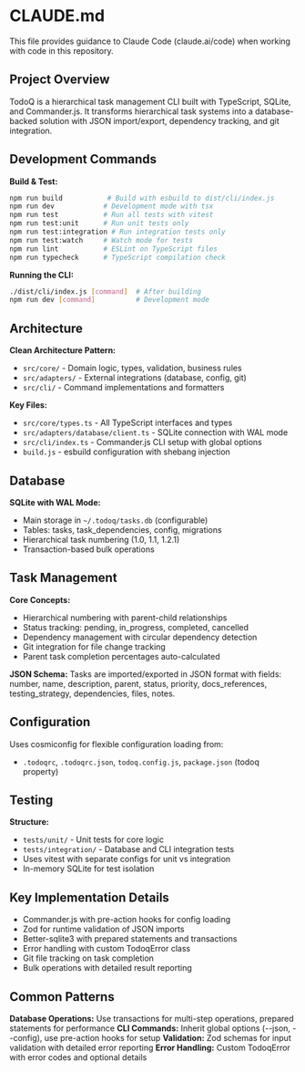 # CLAUDE.md

This file provides guidance to Claude Code (claude.ai/code) when working with code in this repository.

## Project Overview

TodoQ is a hierarchical task management CLI built with TypeScript, SQLite, and Commander.js. It transforms hierarchical task systems into a database-backed solution with JSON import/export, dependency tracking, and git integration.

## Development Commands

**Build & Test:**
```bash
npm run build           # Build with esbuild to dist/cli/index.js
npm run dev            # Development mode with tsx
npm run test           # Run all tests with vitest
npm run test:unit      # Run unit tests only
npm run test:integration # Run integration tests only
npm run test:watch     # Watch mode for tests
npm run lint           # ESLint on TypeScript files
npm run typecheck      # TypeScript compilation check
```

**Running the CLI:**
```bash
./dist/cli/index.js [command]  # After building
npm run dev [command]          # Development mode
```

## Architecture

**Clean Architecture Pattern:**
- `src/core/` - Domain logic, types, validation, business rules
- `src/adapters/` - External integrations (database, config, git) 
- `src/cli/` - Command implementations and formatters

**Key Files:**
- `src/core/types.ts` - All TypeScript interfaces and types
- `src/adapters/database/client.ts` - SQLite connection with WAL mode
- `src/cli/index.ts` - Commander.js CLI setup with global options
- `build.js` - esbuild configuration with shebang injection

## Database

**SQLite with WAL Mode:**
- Main storage in `~/.todoq/tasks.db` (configurable)
- Tables: tasks, task_dependencies, config, migrations
- Hierarchical task numbering (1.0, 1.1, 1.2.1)
- Transaction-based bulk operations

## Task Management

**Core Concepts:**
- Hierarchical numbering with parent-child relationships
- Status tracking: pending, in_progress, completed, cancelled
- Dependency management with circular dependency detection
- Git integration for file change tracking
- Parent task completion percentages auto-calculated

**JSON Schema:**
Tasks are imported/exported in JSON format with fields: number, name, description, parent, status, priority, docs_references, testing_strategy, dependencies, files, notes.

## Configuration

Uses cosmiconfig for flexible configuration loading from:
- `.todoqrc`, `.todoqrc.json`, `todoq.config.js`, `package.json` (todoq property)

## Testing

**Structure:**
- `tests/unit/` - Unit tests for core logic
- `tests/integration/` - Database and CLI integration tests
- Uses vitest with separate configs for unit vs integration
- In-memory SQLite for test isolation

## Key Implementation Details

- Commander.js with pre-action hooks for config loading
- Zod for runtime validation of JSON imports
- Better-sqlite3 with prepared statements and transactions
- Error handling with custom TodoqError class
- Git file tracking on task completion
- Bulk operations with detailed result reporting

## Common Patterns

**Database Operations:** Use transactions for multi-step operations, prepared statements for performance
**CLI Commands:** Inherit global options (--json, --config), use pre-action hooks for setup
**Validation:** Zod schemas for input validation with detailed error reporting
**Error Handling:** Custom TodoqError with error codes and optional details